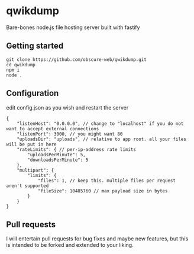 # qwikdump
Bare-bones node.js file hosting server built with fastify

## Getting started
```
git clone https://github.com/obscure-web/qwikdump.git
cd qwikdump
npm i
node .
```

## Configuration
edit config.json as you wish and restart the server
```
{
    "listenHost": "0.0.0.0", // change to "localhost" if you do not want to accept external connections
    "listenPort": 3000, // you might want 80
    "uploadsDir": "uploads", // relative to app root. all your files will be put in here
    "rateLimits": { // per-ip-address rate limits
        "uploadsPerMinute": 5,
        "downloadsPerMinute": 5
    },
    "multipart": {
        "limits": {
            "files": 1, // keep this. multiple files per request aren't supported
            "fileSize": 10485760 // max payload size in bytes
        }
    }
}
```

## Pull requests
I will entertain pull requests for bug fixes and maybe new features, but this is intended to be forked and extended to your liking.
